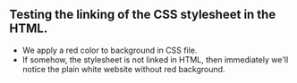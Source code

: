 ## Testing the linking of the CSS stylesheet in the HTML.
- We apply a red color to background in CSS file.
- If somehow, the stylesheet is not linked in HTML, then immediately we'll notice the plain white website without red background.
